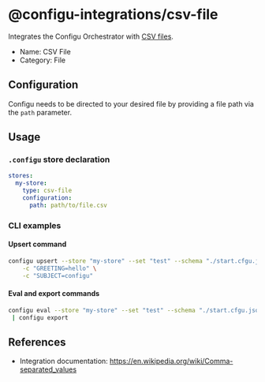 # @configu-integrations/csv-file

Integrates the Configu Orchestrator with [CSV files](https://en.wikipedia.org/wiki/Comma-separated_values).

- Name: CSV File
- Category: File

## Configuration

Configu needs to be directed to your desired file by providing a file path via the `path` parameter.

## Usage

### `.configu` store declaration

```yaml
stores:
  my-store:
    type: csv-file
    configuration:
      path: path/to/file.csv
```

### CLI examples

#### Upsert command
```bash
configu upsert --store "my-store" --set "test" --schema "./start.cfgu.json" \
    -c "GREETING=hello" \
    -c "SUBJECT=configu"
```

#### Eval and export commands

```bash
configu eval --store "my-store" --set "test" --schema "./start.cfgu.json" \
 | configu export
```

## References
- Integration documentation: https://en.wikipedia.org/wiki/Comma-separated_values
